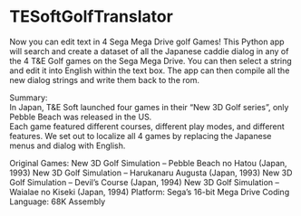 # TESoftGolfTranslator
Now you can edit text in 4 Sega Mega Drive golf Games!
This Python app will search and create a dataset of all the Japanese caddie dialog in any of the 4 T&amp;E Golf games on the Sega Mega Drive.  You can then select a string and edit it into English within the text box.  The app can then compile all the new dialog strings and write them back to the rom.  

Summary:  
In Japan, T&E Soft launched four games in their “New 3D Golf series”, only Pebble Beach was released in the US.  
Each game featured different courses, different play modes, and different features.  We set out to localize all 4 games by replacing the Japanese menus and dialog with English.  

Original Games:
New 3D Golf Simulation – Pebble Beach no Hatou (Japan, 1993)
New 3D Golf Simulation – Harukanaru Augusta (Japan, 1993)
New 3D Golf Simulation – Devil’s Course (Japan, 1994)
New 3D Golf Simulation – Waialae no Kiseki (Japan, 1994)
Platform: Sega’s 16-bit Mega Drive
Coding Language: 68K Assembly
